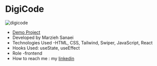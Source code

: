 # DigiCode
![digicode](https://github.com/user-attachments/assets/47c109ef-e892-4a95-beb7-9f4befdcf6c0)
- [Demo Project](https://digi-code-anw8.vercel.app/)
- Developed by Marzieh Sanaei
- Technologies Used -HTML, CSS, Tailwind, Swiper, JavaScript, React
- Hooks Used: useState, useEffect
- Role -frontend
- How to reach me : my
[linkedin](https://www.linkedin.com/in/marzieh-sanaei99)
